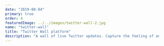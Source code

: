 ```yaml
---
date: "2019-08-04"
primary: true
order: 4
featuredImage: ../../images/twitter-wall-2.jpg
name: "twitter-wall"
title: "Twitter Wall platform"
description: "A wall of live Twitter updates. Capture the feeling of an event based on a hashtag configured in the backoffice. Twitter wall get people talking and help extend the event's reach."
---
```

